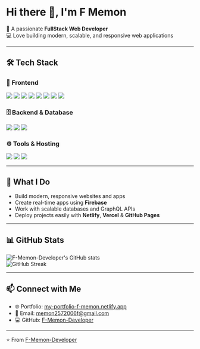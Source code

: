 # Hi there 👋, I'm F Memon

🚀 A passionate **FullStack Web Developer**  
💻 Love building modern, scalable, and responsive web applications  

---

## 🛠️ Tech Stack  

### 🚀 Frontend
<p align="left">
  <img src="https://img.shields.io/badge/HTML5-E34F26?style=for-the-badge&logo=html5&logoColor=white"/>
  <img src="https://img.shields.io/badge/CSS3-1572B6?style=for-the-badge&logo=css3&logoColor=white"/>
  <img src="https://img.shields.io/badge/JavaScript-F7DF1E?style=for-the-badge&logo=javascript&logoColor=black"/>
  <img src="https://img.shields.io/badge/TypeScript-007ACC?style=for-the-badge&logo=typescript&logoColor=white"/>
  <img src="https://img.shields.io/badge/React-20232A?style=for-the-badge&logo=react&logoColor=61DAFB"/>
  <img src="https://img.shields.io/badge/Tailwind_CSS-38B2AC?style=for-the-badge&logo=tailwind-css&logoColor=white"/>
  <img src="https://img.shields.io/badge/Sass-CC6699?style=for-the-badge&logo=sass&logoColor=white"/>
  <img src="https://img.shields.io/badge/Material%20UI-007FFF?style=for-the-badge&logo=mui&logoColor=white"/>
</p>

### 🗄️ Backend & Database
<p align="left">
  <img src="https://img.shields.io/badge/Firebase-FFCA28?style=for-the-badge&logo=firebase&logoColor=black"/>
  <img src="https://img.shields.io/badge/MongoDB-4EA94B?style=for-the-badge&logo=mongodb&logoColor=white"/>
  <img src="https://img.shields.io/badge/GraphQL-E10098?style=for-the-badge&logo=graphql&logoColor=white"/>
</p>

### ⚙️ Tools & Hosting
<p align="left">
  <img src="https://img.shields.io/badge/GitHub-181717?style=for-the-badge&logo=github&logoColor=white"/>
  <img src="https://img.shields.io/badge/Netlify-00C7B7?style=for-the-badge&logo=netlify&logoColor=white"/>
  <img src="https://img.shields.io/badge/Vercel-000000?style=for-the-badge&logo=vercel&logoColor=white"/>
</p>

---

## 🌟 What I Do
- Build modern, responsive websites and apps  
- Create real-time apps using **Firebase**  
- Work with scalable databases and GraphQL APIs  
- Deploy projects easily with **Netlify**, **Vercel** & **GitHub Pages**  

---

## 📊 GitHub Stats
![F-Memon-Developer's GitHub stats](https://github-readme-stats.vercel.app/api?username=F-Memon-Developer&show_icons=true&theme=radical)  
![GitHub Streak](https://github-readme-streak-stats.herokuapp.com/?user=F-Memon-Developer&theme=radical)  

---

## 📫 Connect with Me
- 🌐 Portfolio: [my-portfolio-f-memon.netlify.app](https://my-portfolio-f-memon.netlify.app/)  
- 📧 Email: [memon2572006f@gmail.com](mailto:memon2572006f@gmail.com)  
- 💻 GitHub: [F-Memon-Developer](https://github.com/F-Memon-Developer)  

---

⭐️ From [F-Memon-Developer](https://github.com/F-Memon-Developer)
